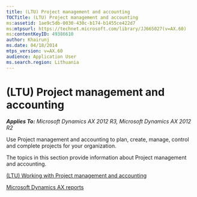 ```yaml
---
title: (LTU) Project management and accounting
TOCTitle: (LTU) Project management and accounting
ms:assetid: 1ae9c5db-0030-430c-b174-b1455ce422d7
ms:mtpsurl: https://technet.microsoft.com/library/JJ665027(v=AX.60)
ms:contentKeyID: 49386610
author: Khairunj
ms.date: 04/18/2014
mtps_version: v=AX.60
audience: Application User
ms.search.region: Lithuania
---
```


# (LTU) Project management and accounting 


_**Applies To:** Microsoft Dynamics AX 2012 R3, Microsoft Dynamics AX 2012 R2_

Use Project management and accounting to plan, create, manage, control and complete projects for your organization.

The topics in this section provide information about Project management and accounting.

[(LTU) Working with Project management and accounting](ltu-working-with-project-management-and-accounting.md)

[Microsoft Dynamics AX reports](microsoft-dynamics-ax-reports.md)

  


